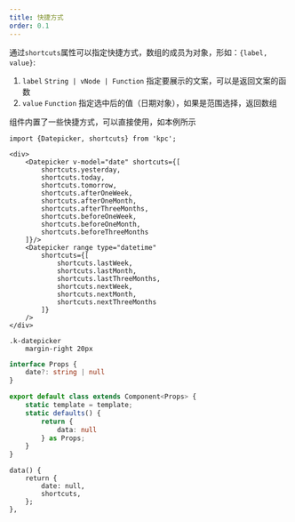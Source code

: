 ```yaml
---
title: 快捷方式
order: 0.1
---
```


通过`shortcuts`属性可以指定快捷方式，数组的成员为对象，形如：`{label, value}`:

1. `label` `String | vNode | Function` 指定要展示的文案，可以是返回文案的函数
2. `value` `Function` 指定选中后的值（日期对象），如果是范围选择，返回数组

组件内置了一些快捷方式，可以直接使用，如本例所示

```vdt
import {Datepicker, shortcuts} from 'kpc';

<div>
    <Datepicker v-model="date" shortcuts={[
        shortcuts.yesterday,
        shortcuts.today,
        shortcuts.tomorrow,
        shortcuts.afterOneWeek,
        shortcuts.afterOneMonth,
        shortcuts.afterThreeMonths,
        shortcuts.beforeOneWeek,
        shortcuts.beforeOneMonth,
        shortcuts.beforeThreeMonths
    ]}/>
    <Datepicker range type="datetime" 
        shortcuts={[
            shortcuts.lastWeek,
            shortcuts.lastMonth,
            shortcuts.lastThreeMonths,
            shortcuts.nextWeek,
            shortcuts.nextMonth,
            shortcuts.nextThreeMonths
        ]}
    />
</div>
```

```styl
.k-datepicker
    margin-right 20px
```

```ts
interface Props {
    date?: string | null
}

export default class extends Component<Props> {
    static template = template;
    static defaults() {
        return {
            data: null
        } as Props;
    }
}
```

```vue-data
data() {
    return {
        date: null,
        shortcuts,
    };
},
```
